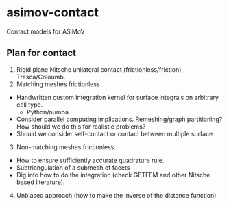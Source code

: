 # asimov-contact
Contact models for ASiMoV


## Plan for contact

1. Rigid plane Nitsche unilateral contact (frictionless/friction), Tresca/Coloumb.
2. Matching meshes frictionless
 - Handwritten custom integration kernel for surface integrals on arbitrary cell type.
   - Python/numba
 - Consider parallel computing implications. Remeshing/graph partitioning? How should we do this for realistic problems?
 - Should we consider self-contact or contact between multiple surface
3. Non-matching meshes frictionless.
 - How to ensure sufficiently accurate quadrature rule.
 - Subtriangulation of a submesh of facets
 - Dig into how to do the integration (check GETFEM and other Nitsche based literature).
4. Unbiased approach (how to make the inverse of the distance function)
